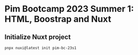 # Pim Bootcamp 2023 Summer 1: HTML, Boostrap and Nuxt

## Initialize Nuxt project

```shell
pnpx nuxi@latest init pim-bc-23s1
```
